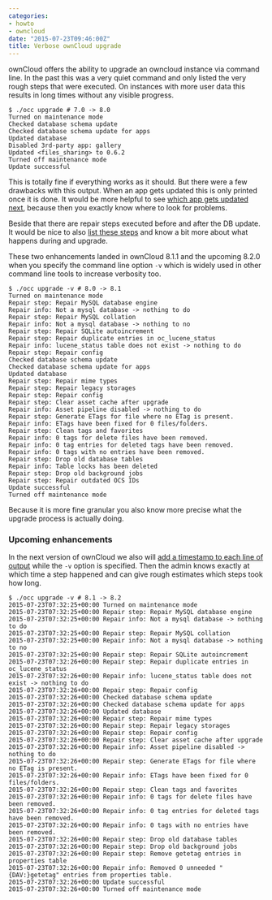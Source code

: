 ```yaml
---
categories:
- howto
- owncloud
date: "2015-07-23T09:46:00Z"
title: Verbose ownCloud upgrade
---
```


ownCloud offers the ability to upgrade an owncloud instance via command line. In the past this was a very quiet command and only listed the very rough steps that were executed. On instances with more user data this results in long times without any visible progress.

    $ ./occ upgrade # 7.0 -> 8.0
    Turned on maintenance mode
    Checked database schema update
    Checked database schema update for apps
    Updated database
    Disabled 3rd-party app: gallery
    Updated <files_sharing> to 0.6.2
    Turned off maintenance mode
    Update successful

This is totally fine if everything works as it should. But there were a few drawbacks with this output. When an app gets updated this is only printed once it is done. It would be more helpful to see [which app gets updated next](https://github.com/owncloud/core/pull/17090), because then you exactly know where to look for problems.

Beside that there are repair steps executed before and after the DB update. It would be nice to also [list these steps](https://github.com/owncloud/core/pull/17088) and know a bit more about what happens during and upgrade.

These two enhancements landed in ownCloud 8.1.1 and the upcoming 8.2.0 when you specify the command line option `-v` which is widely used in other command line tools to increase verbosity too.

    $ ./occ upgrade -v # 8.0 -> 8.1
    Turned on maintenance mode
    Repair step: Repair MySQL database engine
    Repair info: Not a mysql database -> nothing to do
    Repair step: Repair MySQL collation
    Repair info: Not a mysql database -> nothing to no
    Repair step: Repair SQLite autoincrement
    Repair step: Repair duplicate entries in oc_lucene_status
    Repair info: lucene_status table does not exist -> nothing to do
    Repair step: Repair config
    Checked database schema update
    Checked database schema update for apps
    Updated database
    Repair step: Repair mime types
    Repair step: Repair legacy storages
    Repair step: Repair config
    Repair step: Clear asset cache after upgrade
    Repair info: Asset pipeline disabled -> nothing to do
    Repair step: Generate ETags for file where no ETag is present.
    Repair info: ETags have been fixed for 0 files/folders.
    Repair step: Clean tags and favorites
    Repair info: 0 tags for delete files have been removed.
    Repair info: 0 tag entries for deleted tags have been removed.
    Repair info: 0 tags with no entries have been removed.
    Repair step: Drop old database tables
    Repair info: Table locks has been deleted
    Repair step: Drop old background jobs
    Repair step: Repair outdated OCS IDs
    Update successful
    Turned off maintenance mode

Because it is more fine granular you also know more precise what the upgrade process is actually doing.

### Upcoming enhancements

In the next version of ownCloud we also will [add a timestamp to each line of output](https://github.com/owncloud/core/pull/17093) while the `-v` option is specified. Then the admin knows exactly at which time a step happened and can give rough estimates which steps took how long.

    $ ./occ upgrade -v # 8.1 -> 8.2
    2015-07-23T07:32:25+00:00 Turned on maintenance mode
    2015-07-23T07:32:25+00:00 Repair step: Repair MySQL database engine
    2015-07-23T07:32:25+00:00 Repair info: Not a mysql database -> nothing to do
    2015-07-23T07:32:25+00:00 Repair step: Repair MySQL collation
    2015-07-23T07:32:25+00:00 Repair info: Not a mysql database -> nothing to no
    2015-07-23T07:32:25+00:00 Repair step: Repair SQLite autoincrement
    2015-07-23T07:32:26+00:00 Repair step: Repair duplicate entries in oc_lucene_status
    2015-07-23T07:32:26+00:00 Repair info: lucene_status table does not exist -> nothing to do
    2015-07-23T07:32:26+00:00 Repair step: Repair config
    2015-07-23T07:32:26+00:00 Checked database schema update
    2015-07-23T07:32:26+00:00 Checked database schema update for apps
    2015-07-23T07:32:26+00:00 Updated database
    2015-07-23T07:32:26+00:00 Repair step: Repair mime types
    2015-07-23T07:32:26+00:00 Repair step: Repair legacy storages
    2015-07-23T07:32:26+00:00 Repair step: Repair config
    2015-07-23T07:32:26+00:00 Repair step: Clear asset cache after upgrade
    2015-07-23T07:32:26+00:00 Repair info: Asset pipeline disabled -> nothing to do
    2015-07-23T07:32:26+00:00 Repair step: Generate ETags for file where no ETag is present.
    2015-07-23T07:32:26+00:00 Repair info: ETags have been fixed for 0 files/folders.
    2015-07-23T07:32:26+00:00 Repair step: Clean tags and favorites
    2015-07-23T07:32:26+00:00 Repair info: 0 tags for delete files have been removed.
    2015-07-23T07:32:26+00:00 Repair info: 0 tag entries for deleted tags have been removed.
    2015-07-23T07:32:26+00:00 Repair info: 0 tags with no entries have been removed.
    2015-07-23T07:32:26+00:00 Repair step: Drop old database tables
    2015-07-23T07:32:26+00:00 Repair step: Drop old background jobs
    2015-07-23T07:32:26+00:00 Repair step: Remove getetag entries in properties table
    2015-07-23T07:32:26+00:00 Repair info: Removed 0 unneeded "{DAV:}getetag" entries from properties table.
    2015-07-23T07:32:26+00:00 Update successful
    2015-07-23T07:32:26+00:00 Turned off maintenance mode
